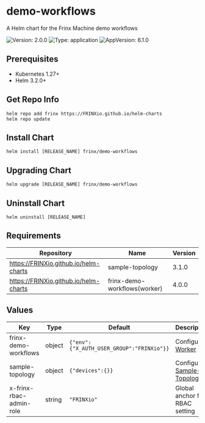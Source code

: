 # demo-workflows

A Helm chart for the Frinx Machine demo workflows

![Version: 2.0.0](https://img.shields.io/badge/Version-2.0.0-informational?style=flat-square) ![Type: application](https://img.shields.io/badge/Type-application-informational?style=flat-square) ![AppVersion: 6.1.0](https://img.shields.io/badge/AppVersion-6.1.0-informational?style=flat-square)

## Prerequisites

* Kubernetes 1.27+
* Helm 3.2.0+

## Get Repo Info

```console
helm repo add frinx https://FRINXio.github.io/helm-charts
helm repo update
```

## Install Chart

```console
helm install [RELEASE_NAME] frinx/demo-workflows
```

## Upgrading Chart

```console
helm upgrade [RELEASE_NAME] frinx/demo-workflows
```

## Uninstall Chart

```console
helm uninstall [RELEASE_NAME]
```

## Requirements

| Repository | Name | Version |
|------------|------|---------|
| https://FRINXio.github.io/helm-charts | sample-topology | 3.1.0 |
| https://FRINXio.github.io/helm-charts | frinx-demo-workflows(worker) | 4.0.0 |

## Values

| Key | Type | Default | Description |
|-----|------|---------|-------------|
| frinx-demo-workflows | object | `{"env":{"X_AUTH_USER_GROUP":"FRINXio"}}` | Configure [Worker](https://artifacthub.io/packages/helm/frinx-helm-charts/worker) |
| sample-topology | object | `{"devices":{}}` | Configure [Sample-Topology](https://artifacthub.io/packages/helm/frinx-helm-charts/sample-topology) |
| x-frinx-rbac-admin-role | string | `"FRINXio"` | Global anchor for RBAC setting |

